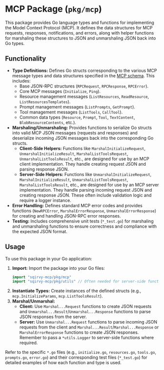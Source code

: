 # MCP Package (`pkg/mcp`)

This package provides Go language types and functions for implementing the Model Context Protocol (MCP). It defines the data structures for MCP requests, responses, notifications, and errors, along with helper functions for marshaling these structures to JSON and unmarshaling JSON back into Go types.

## Functionality

*   **Type Definitions:** Defines Go structs corresponding to the various MCP message types and data structures specified in the [MCP schema](schema.json). This includes:
    *   Base JSON-RPC structures (`RPCRequest`, `RPCResponse`, `RPCError`).
    *   Core MCP messages (`Initialize`, `Ping`).
    *   Resource management messages (`ListResources`, `ReadResource`, `ListResourcesTemplates`).
    *   Prompt management messages (`ListPrompts`, `GetPrompt`).
    *   Tool management messages (`ListTools`, `CallTool`).
    *   Common data types (`Resource`, `Prompt`, `Tool`, `TextContent`, `BlobResourceContents`, etc.).
*   **Marshaling/Unmarshaling:** Provides functions to serialize Go structs into valid MCP JSON messages (requests and responses) and deserialize incoming JSON messages back into the corresponding Go structs.
    *   **Client-Side Helpers:** Functions like `MarshalInitializeRequest`, `UnmarshalInitializeResult`, `MarshalListToolsRequest`, `UnmarshalListToolsResult`, etc., are designed for use by an MCP client implementation. They handle creating request JSON and parsing response JSON.
    *   **Server-Side Helpers:** Functions like `UnmarshalInitializeRequest`, `MarshalInitializeResult`, `UnmarshalListToolsRequest`, `MarshalListToolsResult`, etc., are designed for use by an MCP server implementation. They handle parsing incoming request JSON and creating response JSON. These often include validation logic and require a logger instance.
*   **Error Handling:** Defines standard MCP error codes and provides functions (`NewRPCError`, `MarshalErrorResponse`, `UnmarshalErrorResponse`) for creating and handling JSON-RPC error responses.
*   **Testing:** Includes comprehensive unit tests (`*_test.go`) for marshaling and unmarshaling functions to ensure correctness and compliance with the expected JSON format.

## Usage

To use this package in your Go application:

1.  **Import:** Import the package into your Go files:
    ```go
    import "sqirvy-mcp/pkg/mcp"
    import "sqirvy-mcp/pkg/utils" // Often needed for server-side functions requiring a logger
    ```
2.  **Instantiate Types:** Create instances of the defined structs (e.g., `mcp.InitializeParams`, `mcp.ListToolsResult`).
3.  **Marshal/Unmarshal:**
    *   **Client:** Use `Marshal...Request` functions to create JSON requests and `Unmarshal...Result`/`Unmarshal...Response` functions to parse JSON responses from the server.
    *   **Server:** Use `Unmarshal...Request` functions to parse incoming JSON requests from the client and `Marshal...Result`/`Marshal...Response` or `MarshalErrorResponse` functions to create JSON responses. Remember to pass a `*utils.Logger` to server-side functions where required.

Refer to the specific `*.go` files (e.g., `initialize.go`, `resources.go`, `tools.go`, `prompts.go`, `error.go`) and their corresponding test files (`*_test.go`) for detailed examples of how each function and type is used.
